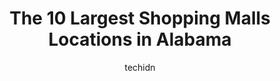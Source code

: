 ---
layout: ampstory
image: https://i0.wp.com/paketmu.com/wp-content/uploads/2023/06/usa-town-center-0-in-alabama-1686368598.jpeg?resize=640,853
author: techidn
featured: false
description: Explore the diverse Shopping Mall scene in Alabama, home to an incredible selection of 10 establishments catering to every taste. Whether youre in search of iconic favorites or undiscovered
title: The 10 Largest Shopping Malls Locations in Alabama
cover:
   title: The 10 Largest Shopping Malls Locations in Alabama
   subtitle: RICKPATE
   background: https://paketmu.com/wp-content/uploads/2023/06/usa-town-center-0-in-alabama-1686368598.jpeg

pages: 
 - layout: thirds
   top: <h1>#1 Riverchase Galleria</h1>
   bottom: "<p>Really nice mall. Has a lot of places to shop, good food choices here. They have a Dave& Busters. Many dine in restaurants around the mall. The bathroom was clean. You c</p>"
   background: https://paketmu.com/wp-content/uploads/2023/06/usa-town-center-1-in-alabama-1686368599.jpeg
   backgroundblur: true
 - layout: thirds
   top: <h1>#2 Bridge Street Town Centre</h1>
   bottom: "<p>A really good area to walk with the family walk by yourself or walk with your significant other. There are a lot of different things there you can get into from restauran</p>"
   background: https://paketmu.com/wp-content/uploads/2023/06/usa-town-center-2-in-alabama-1686368600.jpeg
   cta:
      link: https://paketmu.com/the-10-largest-shopping-malls-locations-in-alabama/
      text: The 10 Largest Shopping Malls Locations in Alabama
 - layout: thirds
   top: <h1>#3 The Outlet Shops of Grand River</h1>
   bottom: "<p>Very well kept mall, Ralf Lauren opens at 10-00 am and all stores open each day at 11-00 am. The food court was inside and there were clean bathrooms inside food court. T</p>"
   background: https://paketmu.com/wp-content/uploads/2023/06/usa-town-center-3-in-alabama-1686368603.jpeg
   cta:
      link: https://paketmu.com/the-10-largest-shopping-malls-locations-in-alabama/
      text: The 10 Largest Shopping Malls Locations in Alabama
 - layout: thirds
   top: <h1>#4 Shoppes at Bel Air</h1>
   bottom: "<p>3299 Joe Treadwell Dr, Mobile, AL 36606, United States</p>"
   background: https://images.unsplash.com/photo-1574169208507-84376144848b?ixlib=rb-4.0.3&ixid=MnwxMjA3fDB8MHxwaG90by1wYWdlfHx8fGVufDB8fHx8&auto=format&fit=crop&w=640&h=853&q=80
   cta:
      link: https://paketmu.com/the-10-largest-shopping-malls-locations-in-alabama/
      text: The 10 Largest Shopping Malls Locations in Alabama
 - layout: thirds
   top: <h1>#5 Eastern Shore Centre</h1>
   bottom: "<p>30500 AL-181, Spanish Fort, AL 36527, United States</p>"
   background: https://images.unsplash.com/photo-1553949345-eb786bb3f7ba?ixlib=rb-4.0.3&ixid=MnwxMjA3fDB8MHxwaG90by1wYWdlfHx8fGVufDB8fHx8&auto=format&fit=crop&w=640&h=853&q=80
   cta:
      link: https://paketmu.com/the-10-largest-shopping-malls-locations-in-alabama/
      text: The 10 Largest Shopping Malls Locations in Alabama
 - layout: thirds
   top: <h1>#6 Eastdale Mall</h1>
   bottom: "<p>1000 W Eastdale Mall, Montgomery, AL 36117, United States</p>"
   background: https://images.unsplash.com/photo-1509114397022-ed747cca3f65?ixlib=rb-4.0.3&ixid=MnwxMjA3fDB8MHxwaG90by1wYWdlfHx8fGVufDB8fHx8&auto=format&fit=crop&w=640&h=853&q=80
   cta:
      link: https://paketmu.com/the-10-largest-shopping-malls-locations-in-alabama/
      text: The 10 Largest Shopping Malls Locations in Alabama
 - layout: thirds
   top: <h1>#7 Patton Creek Shopping Center</h1>
   bottom: "<p>4445 Creekside Ave, Hoover, AL 35244, United States</p>"
   background: https://images.unsplash.com/photo-1618005182384-a83a8bd57fbe?ixlib=rb-4.0.3&ixid=MnwxMjA3fDB8MHxwaG90by1wYWdlfHx8fGVufDB8fHx8&auto=format&fit=crop&w=640&h=853&q=80
   cta:
      link: https://paketmu.com/the-10-largest-shopping-malls-locations-in-alabama/
      text: The 10 Largest Shopping Malls Locations in Alabama
 - layout: thirds
   middle: Continue reading...
   background: https://images.unsplash.com/photo-1609083590460-7b8cc0ca65f8?ixlib=rb-4.0.3&ixid=MnwxMjA3fDB8MHxwaG90by1wYWdlfHx8fGVufDB8fHx8&auto=format&fit=crop&w=640&h=853&q=80
   cta:
      link: https://paketmu.com/the-10-largest-shopping-malls-locations-in-alabama/
      text: The 10 Largest Shopping Malls Locations in Alabama
      
---